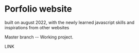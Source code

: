# Porfolio website

built on august 2022, with the newly learned javascript skills and inspirations from other websites

Master branch -- Working project.

LINK 
